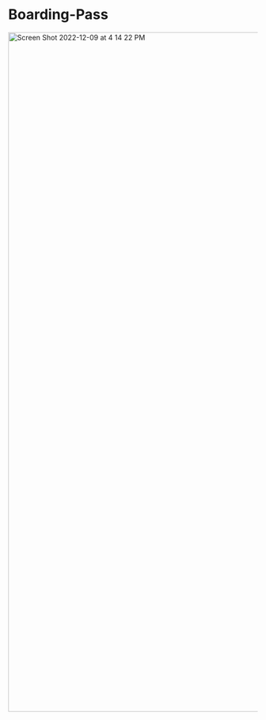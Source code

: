 # Boarding-Pass
 
<img width="1374" alt="Screen Shot 2022-12-09 at 4 14 22 PM" src="https://user-images.githubusercontent.com/85656320/206797127-82a4a7f3-f96e-42a1-85ba-ecc507719b4c.png">
